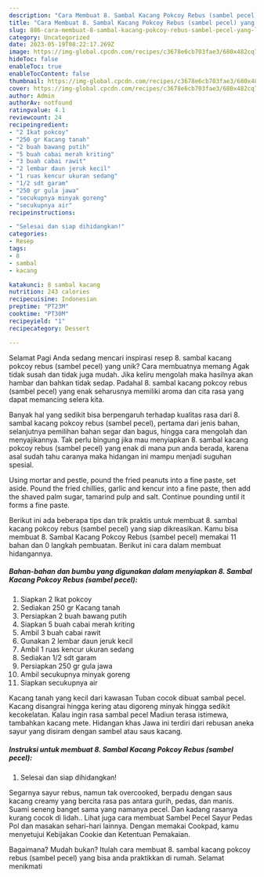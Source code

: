 ```yaml
---
description: "Cara Membuat 8. Sambal Kacang Pokcoy Rebus (sambel pecel) yang Lezat Sekali, Lezat"
title: "Cara Membuat 8. Sambal Kacang Pokcoy Rebus (sambel pecel) yang Lezat Sekali, Lezat"
slug: 886-cara-membuat-8-sambal-kacang-pokcoy-rebus-sambel-pecel-yang-lezat-sekali-lezat
category: Uncategorized
date: 2023-05-19T08:22:17.269Z
image: https://img-global.cpcdn.com/recipes/c3678e6cb703fae3/680x482cq70/8-sambal-kacang-pokcoy-rebus-sambel-pecel-foto-resep-utama.jpg
hideToc: false
enableToc: true
enableTocContent: false
thumbnail: https://img-global.cpcdn.com/recipes/c3678e6cb703fae3/680x482cq70/8-sambal-kacang-pokcoy-rebus-sambel-pecel-foto-resep-utama.jpg
cover: https://img-global.cpcdn.com/recipes/c3678e6cb703fae3/680x482cq70/8-sambal-kacang-pokcoy-rebus-sambel-pecel-foto-resep-utama.jpg
author: Admin
authorAv: notfound
ratingvalue: 4.1
reviewcount: 24
recipeingredient:
- "2 Ikat pokcoy"
- "250 gr Kacang tanah"
- "2 buah bawang putih"
- "5 buah cabai merah kriting"
- "3 buah cabai rawit"
- "2 lembar daun jeruk kecil"
- "1 ruas kencur ukuran sedang"
- "1/2 sdt garam"
- "250 gr gula jawa"
- "secukupnya minyak goreng"
- "secukupnya air"
recipeinstructions:

- "Selesai dan siap dihidangkan!"
categories:
- Resep
tags:
- 8
- sambal
- kacang

katakunci: 8 sambal kacang 
nutrition: 243 calories
recipecuisine: Indonesian
preptime: "PT23M"
cooktime: "PT30M"
recipeyield: "1"
recipecategory: Dessert

---
```



Selamat Pagi Anda sedang mencari inspirasi resep 8. sambal kacang pokcoy rebus (sambel pecel) yang unik? Cara membuatnya memang Agak tidak susah dan tidak juga mudah. Jika keliru mengolah maka hasilnya akan hambar dan bahkan tidak sedap. Padahal 8. sambal kacang pokcoy rebus (sambel pecel) yang enak seharusnya memiliki aroma dan cita rasa yang dapat memancing selera kita.


Banyak hal yang sedikit bisa berpengaruh terhadap kualitas rasa dari 8. sambal kacang pokcoy rebus (sambel pecel), pertama dari jenis bahan, selanjutnya pemilihan bahan segar dan bagus, hingga cara mengolah dan menyajikannya. Tak perlu bingung jika mau menyiapkan 8. sambal kacang pokcoy rebus (sambel pecel) yang enak di mana pun anda berada, karena asal sudah tahu caranya maka hidangan ini mampu menjadi suguhan spesial.

Using mortar and pestle, pound the fried peanuts into a fine paste, set aside. Pound the fried chillies, garlic and kencur into a fine paste, then add the shaved palm sugar, tamarind pulp and salt. Continue pounding until it forms a fine paste.


Berikut ini ada beberapa tips dan trik praktis untuk membuat 8. sambal kacang pokcoy rebus (sambel pecel) yang siap dikreasikan. Kamu bisa membuat 8. Sambal Kacang Pokcoy Rebus (sambel pecel) memakai 11 bahan dan 0 langkah pembuatan. Berikut ini cara dalam membuat hidangannya.

<!--inarticleads1-->

##### Bahan-bahan dan bumbu yang digunakan dalam menyiapkan 8. Sambal Kacang Pokcoy Rebus (sambel pecel):

1. Siapkan 2 Ikat pokcoy
1. Sediakan 250 gr Kacang tanah
1. Persiapkan 2 buah bawang putih
1. Siapkan 5 buah cabai merah kriting
1. Ambil 3 buah cabai rawit
1. Gunakan 2 lembar daun jeruk kecil
1. Ambil 1 ruas kencur ukuran sedang
1. Sediakan 1/2 sdt garam
1. Persiapkan 250 gr gula jawa
1. Ambil secukupnya minyak goreng
1. Siapkan secukupnya air


Kacang tanah yang kecil dari kawasan Tuban cocok dibuat sambal pecel. Kacang disangrai hingga kering atau digoreng minyak hingga sedikit kecokelatan. Kalau ingin rasa sambal pecel Madiun terasa istimewa, tambahkan kacang mete. Hidangan khas Jawa ini terdiri dari rebusan aneka sayur yang disiram dengan sambel atau saus kacang. 

<!--inarticleads2-->

##### Instruksi untuk membuat 8. Sambal Kacang Pokcoy Rebus (sambel pecel):


1. Selesai dan siap dihidangkan!

Segarnya sayur rebus, namun tak overcooked, berpadu dengan saus kacang creamy yang bercita rasa pas antara gurih, pedas, dan manis. Suami seneng banget sama yang namanya pecel. Dan kadang rasanya kurang cocok di lidah.. Lihat juga cara membuat Sambel Pecel Sayur Pedas Pol dan masakan sehari-hari lainnya. Dengan memakai Cookpad, kamu menyetujui Kebijakan Cookie dan Ketentuan Pemakaian. 

Bagaimana? Mudah bukan? Itulah cara membuat 8. sambal kacang pokcoy rebus (sambel pecel) yang bisa anda praktikkan di rumah. Selamat menikmati

